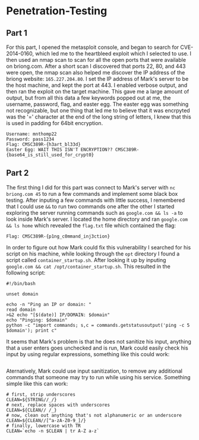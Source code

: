 # Penetration-Testing

## Part 1

For this part, I opened the metasploit console, and began to search for CVE-2014-0160, which led me to the heartbleed exploit which I selected to use. I then used an nmap scan to scan for all the open ports that were available on briong.com. After a short scan I discovered that ports 22, 80, and 443 were open, the nmap scan also helped me discover the IP address of the briong website: ```165.227.204.80```. I set the IP address of Mark's server to be the host machine, and kept the port at 443. I enabled verbose output, and then ran the exploit on the target machine. This gave me a large amount of output, but from all this data a few keywords popped out at me, the username, password, flag, and easter egg. The easter egg was something not recognizable, but one thing that led me to believe that it was encrpyted was the '=' character at the end of the long string of letters, I knew that this is used in padding for 64bit encryption. 


```
Username: mnthomp22
Password: pass1234
Flag: CMSC389R-{h3art_bl33d}
Easter Egg: WAIT THIS ISN'T ENCRYPTION?? CMSC389R-{base64_is_still_used_for_crypt0}
```

## Part 2

The first thing I did for this part was connect to Mark's server with ```nc briong.com 45``` to run a few commands and implement some black box testing. After inputing a few commands with little success, I remembered that I could use ```&&``` to run two commands one after the other I started exploring the server running commands such as ```google.com && ls -a``` to look inside Mark's server. I located the home directory and ran ```google.com && ls home``` which revealed the ```flag.txt``` file which contained the flag:

```Flag: CMSC389R-{p1ng_c0mmand_inj3ction}```

In order to figure out how Mark could fix this vulnerability I searched for his script on his machine, while looking through the ```opt``` directory I found a script called ```container_startup.sh```. After looking it up by inputing ```google.com && cat /opt/container_startup.sh```. This resulted in the following script:

```
#!/bin/bash

unset domain

echo -n "Ping an IP or domain: "
read domain
>&2 echo "[$(date)] IP/DOMAIN: $domain"
echo "Pinging: $domain"
python -c "import commands; s,c = commands.getstatusoutput('ping -c 5 $domain'); print c"
```

It seems that Mark's problem is that he does not sanitize his input, anything that a user enters goes unchecked and is run, Mark could easily check his input by using regular expressions, something like this could work: 

```/((([A-Za-z]{3,9}:(?:\/\/)?)(?:[-;:&=\+\$,\w]+@)?[A-Za-z0-9.-]+|(?:www.|[-;:&=\+\$,\w]+@)[A-Za-z0-9.-]+)((?:\/[\+~%\/.\w-_]*)?\??(?:[-\+=&;%@.\w_]*)#?(?:[\w]*))?)/
```

Aternatively, Mark could use input sanitization, to remove any additional commands that someone may try to run while using his service. Something simple like this can work:

```
# first, strip underscores
CLEAN=${STRING//_/}
# next, replace spaces with underscores
CLEAN=${CLEAN// /_}
# now, clean out anything that's not alphanumeric or an underscore
CLEAN=${CLEAN//[^a-zA-Z0-9_]/}
# finally, lowercase with TR
CLEAN=`echo -n $CLEAN | tr A-Z a-z`
```
